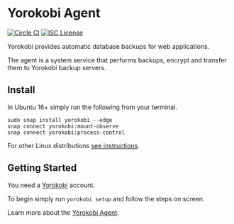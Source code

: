 Yorokobi Agent
==============

[![Circle CI](https://img.shields.io/circleci/project/github/yorokobicom/agent/master.svg)](https://circleci.com/gh/yorokobicom/agent/tree/master)
[![ISC License](https://img.shields.io/github/license/yorokobicom/agent.svg)](https://github.com/heroku/cli/blob/master/LICENSE)

Yorokobi provides automatic database backups for web applications.

The agent is a system service that performs backups, encrypt and
transfer them to Yorokobi backup servers.

## Install

In Ubuntu 16+ simply run the following from your terminal.


    sudo snap install yorokobi --edge
    snap connect yorokobi:mount-observe
    snap connect yorokobi:process-control


For other Linux distributions [see instructions](https://docs.snapcraft.io/installing-snapd/6735).

## Getting Started

You need a [Yorokobi](https://www.yorokobi.com) account. 

To begin simply run `yorokobi setup` and follow the steps on screen.

Learn more about the [Yorokobi Agent](https://www.yorokobi.com/docs/agent).
